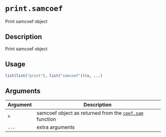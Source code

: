 # `print.samcoef`

Print samcoef object


## Description

Print samcoef object


## Usage

```r
list(list("print"), list("samcoef"))(x, ...)
```


## Arguments

Argument      |Description
------------- |----------------
`x`     |     samcoef object as returned from the [`coef.sam`](#coef.sam) function
`...`     |     extra arguments


